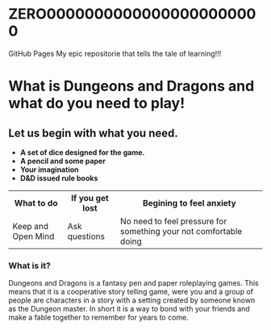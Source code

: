 # ZERO00000000000000000000000
GitHub Pages
My epic repositorie that tells the tale of learning!!!
<h1>What is Dungeons and Dragons and what do you need to play!</h1>
<h2>Let us begin with what you need.</h2>
<ul>
  <li><b>A set of dice designed for the game.</b></li>
  <li><b>A pencil and some paper</b></li>
  <li><b>Your imagination</b></li>
  <li><b>D&D issued rule books</b></li>
</ul>
<table>
  <tr>
  <th>What to do</th>
    <th>If you get lost</th>
    <th>Begining to feel anxiety</th>
  </tr>
  <tr>
    <td>Keep and Open Mind</td>
    <td>Ask questions</td>
    <td>No need to feel pressure for something your not comfortable doing</td>
  </tr>
</table>
<h3>What is it?</h3>
<body>
  <p>Dungeons and Dragons is a fantasy pen and paper roleplaying games. This means that it is a cooperative story telling game, were you and a group of people are characters in a story with a setting created by someone known as the Dungeon master. In short it is a way to bond with your friends and make a fable together to remember for years to come. </p>
</body>
